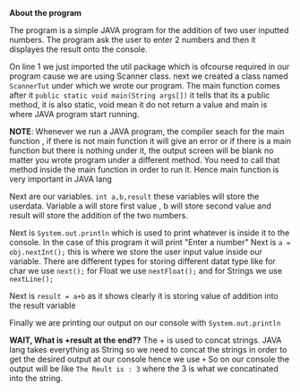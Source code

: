 
**About the program**

The program is a simple JAVA program for the addition of two user inputted numbers. The program ask the user to enter 2 numbers and then
it displayes the result onto the console.

On line 1 we just imported the util package which is ofcourse required in our program cause we are using Scanner class.
next we created a class named ``ScannerTut`` under which we wrote our program. The main function comes after it ``public static void main(String args[])``
it tells that its a public method, it is also static, void mean it do not return a value and main is where JAVA program start running.

**NOTE**: Whenever we run a JAVA program, the compiler seach for the main function , if there is not main function it will give
an error or if there is a main function but there is nothing under it, the output screen will be blank no matter you wrote program under a different method.
You need to call that method inside the main function in order to run it. Hence main function is very important in JAVA lang

Next are our variables. ``int a,b,result`` these variables will store the userdata. Variable a will store first value , b will store second value
and result will store the addition of the two numbers.

Next is ``System.out.println`` which is used to print whatever is inside it to the console. In the case of this program it will print "Enter a number"
Next is ``a = obj.nextInt();`` this is where we store the user input value inside our variable. There are different types for storing different 
datat type like for char we use ``next();`` for Float we use ``nextFloat();`` and for Strings we use ``nextLine();``

Next is ``result = a+b`` as it shows clearly it is storing value of addition into the result variable

Finally we are printing our output on our console with ``System.out.println`` 

**WAIT, What is +result at the end??**
The + is used to concat strings. JAVA lang takes everything as String so we need to concat the strings in order to get the 
desired output at our console hence we use ``+``
So on our console the output will be like ``The Reult is : 3`` where the 3 is what we concatinated into the string.
